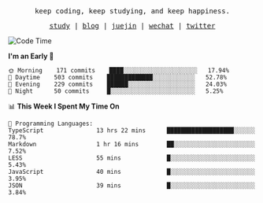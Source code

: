 <p align="center">
  <samp>
    <span>keep coding, keep studying, and keep happiness.</span>
  </samp>
</p>

<p align="center">
  <samp>
    <a href="https://github.com/ouduidui/fe-study">study</a> |
    <a href="https://deweyou.me">blog</a>  |
    <a href="https://juejin.cn/user/4309700183594366">juejin</a> |
    <a href="https://user-images.githubusercontent.com/54696834/165071004-6509e3f2-90c3-448c-9d92-3da42b0c2021.jpeg">wechat</a> |
    <a href="https://twitter.com/ouduidui">twitter</a>
  </samp>
</p>

<!--START_SECTION:waka-->
![Code Time](http://img.shields.io/badge/Code%20Time-2%2C129%20hrs%2059%20mins-blue)

**I'm an Early 🐤** 

```text
🌞 Morning    171 commits    ████░░░░░░░░░░░░░░░░░░░░░   17.94% 
🌆 Daytime    503 commits    █████████████░░░░░░░░░░░░   52.78% 
🌃 Evening    229 commits    ██████░░░░░░░░░░░░░░░░░░░   24.03% 
🌙 Night      50 commits     █░░░░░░░░░░░░░░░░░░░░░░░░   5.25%

```


📊 **This Week I Spent My Time On** 

```text
💬 Programming Languages: 
TypeScript               13 hrs 22 mins      ███████████████████░░░░░░   78.7% 
Markdown                 1 hr 16 mins        ██░░░░░░░░░░░░░░░░░░░░░░░   7.52% 
LESS                     55 mins             █░░░░░░░░░░░░░░░░░░░░░░░░   5.43% 
JavaScript               40 mins             █░░░░░░░░░░░░░░░░░░░░░░░░   3.95% 
JSON                     39 mins             █░░░░░░░░░░░░░░░░░░░░░░░░   3.84%

```


<!--END_SECTION:waka-->
